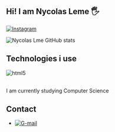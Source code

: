 ## Hi! I am Nycolas Leme 🖐

[![Instagram](https://img.shields.io/badge/Instagram-E4405F?style=for-the-badge&logo=instagram&logoColor=white)](https://instagram.com/lemegns?igshid=MzMyNGUyNmU2YQ==)

![Nycolas Lme GitHub stats](https://github-readme-stats.vercel.app/api?username=nycolasleme&show_icons=true&theme=dracula)

## Technologies i use

<div style = "display: inline_block"<br/>
   <img align="center" alt="html5" src="https://img.shields.io/badge/C-00599C?style=for-the-badge&logo=c&logoColor=white" />
</div><br/>

I am currently studying Computer Science

## Contact

- [![G-mail](https://img.shields.io/badge/Gmail-D14836?style=for-the-badge&logo=gmail&logoColor=white)](nycolaslemee@gmail.com)
